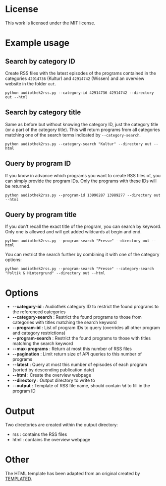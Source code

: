# License
This work is licensed under the MIT license.

# Example usage

## Search by category ID

Create RSS files with the latest episodes of the programs contained in the categories `42914736` (Kultur) and `42914742` (Wissen) 
and an overview website in the folder `out`.

```
python audiothek2rss.py --category-id 42914736 42914742 --directory out --html
```

## Search by category title

Same as before but without knowing the category ID, just the category title (or a part of the category title). This will return programs 
from all categories matching one of the search terms indicated by `--category-search`.

```
python audiothek2rss.py --category-search "Kultur" --directory out --html
```

## Query by program ID

If you know in advance which programs you want to create RSS files of, you can simply provide the program IDs. Only the programs with these IDs will be returned.

```
python audiothek2rss.py --program-id 13990287 13989277 --directory out --html
```

## Query by program title

If you don't recall the exact title of the program, you can search by keyword. Only one is allowed and will get added wildcards at begin and end.

```
python audiothek2rss.py --program-search "Presse" --directory out --html
```

You can restrict the search further by combining it with one of the category options:

```
python audiothek2rss.py --program-search "Presse" --category-search "Poltik & Hintergrund" --directory out --html
```

# Options

- **--category-id** : Audiothek category ID to restrict the found programs to the referenced categories
- **--category-search** : Restrict the found programs to those from categories with titles matching the search keyword
- **--program-id** : List of program IDs to query (overrides all other program and category restrictions)
- **--program-search** : Restrict the found programs to those with titles matching the search keyword
- **--max-programs** : Return at most this number of RSS files
- **--pagination** : Limit return size of API queries to this number of programs
- **--latest** : Query at most this number of episodes of each program (sorted by descending publication date)
- **--html** : Create the overview webpage
- **--directory** : Output directory to write to
- **--output** : Template of RSS file name, should contain `%d` to fill in the program ID


# Output

Two directories are created within the output directory:
 - rss : contains the RSS files
 - html : contains the overview webpage
 
 # Other
 
 The HTML template has been adapted from an original created by [TEMPLATED](http://templated.co).
